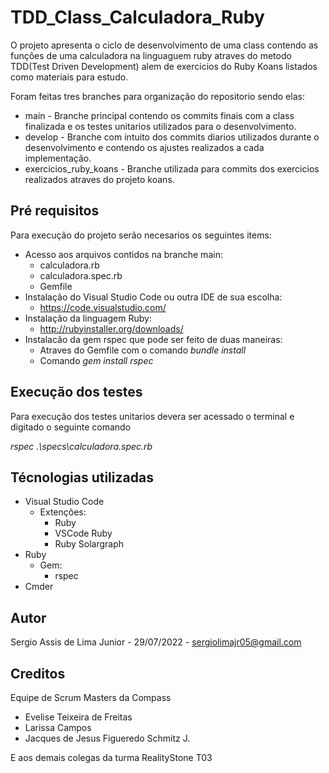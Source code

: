 # TDD_Class_Calculadora_Ruby

O projeto apresenta o ciclo de desenvolvimento de uma class contendo as funções de uma calculadora na linguaguem ruby atraves do metodo TDD(Test Driven Development) alem de exercicios do Ruby Koans listados como materiais para estudo.

Foram feitas tres branches para organização do repositorio sendo elas:
- main - Branche principal contendo os commits finais com a class finalizada e os testes unitarios utilizados para o desenvolvimento.
- develop - Branche com intuito dos commits diarios utilizados durante o desenvolvimento e contendo os ajustes realizados a cada implementação.
- exercicios_ruby_koans - Branche utilizada para commits dos exercicios realizados atraves do projeto koans.

## Pré requisitos
Para execução do projeto serão necesarios os seguintes items:
- Acesso aos arquivos contidos na branche main:
  - calculadora.rb
  - calculadora.spec.rb
  - Gemfile
- Instalação do Visual Studio Code ou outra IDE de sua escolha:
  - https://code.visualstudio.com/
- Instalação da linguagem Ruby:
  - http://rubyinstaller.org/downloads/
- Instalacão da gem rspec que pode ser feito de duas maneiras:
  - Atraves do Gemfile com o comando *bundle install*
  - Comando *gem install rspec*

## Execução dos testes
Para execução dos testes unitarios devera ser acessado o terminal e digitado o seguinte comando

*rspec .\specs\calculadora.spec.rb*

## Técnologias utilizadas
- Visual Studio Code
  - Extenções:
    - Ruby
    - VSCode Ruby
    - Ruby Solargraph
- Ruby
  - Gem:
    - rspec
- Cmder

## Autor
Sergio Assis de Lima Junior - 29/07/2022 - sergiolimajr05@gmail.com

## Creditos
Equipe de Scrum Masters da Compass
- Evelise Teixeira de Freitas
- Larissa Campos
- Jacques de Jesus Figueredo Schmitz J.

E aos demais colegas da turma RealityStone T03
